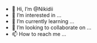 - 👋 Hi, I’m @Nikidii
- 👀 I’m interested in ...
- 🌱 I’m currently learning ...
- 💞️ I’m looking to collaborate on ...
- 📫 How to reach me ...

<!---
Nikidii/Nikidii is a ✨ special ✨ repository because its `README.md` (this file) appears on your GitHub profile.
You can click the Preview link to take a look at your changes.
--->

